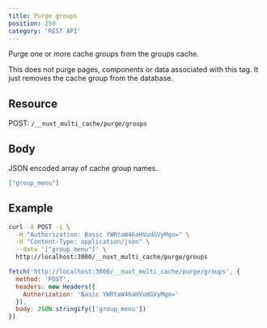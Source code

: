 ```yaml
---
title: Purge groups
position: 250
category: 'REST API'
---
```

<p className="lead">
Purge one or more cache groups from the groups cache.
</p>

<alert>
This does not purge pages, components or data associated with this tag. It just
removes the cache group from the database.
</alert>

## Resource
POST: `/__nuxt_multi_cache/purge/groups`

## Body

JSON encoded array of cache group names.

```json
["group_menu"]
```

## Example

<code-group>
<code-block label="cURL" active>

```bash
curl -X POST -i \
  -H "Authorization: Basic YWRtaW46aHVudGVyMgo=" \
  -H "Content-Type: application/json" \
  --data '["group_menu"]' \
  http://localhost:3000/__nuxt_multi_cache/purge/groups
```

</code-block>

<code-block label="node-fetch">

```javascript
fetch('http://localhost:3000/__nuxt_multi_cache/purge/groups', {
  method: 'POST',
  headers: new Headers({
    Authorization: 'Basic YWRtaW46aHVudGVyMgo='
  }),
  body: JSON.stringify(['group_menu'])
})
```

</code-block>

</code-group>

